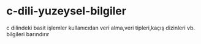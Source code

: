 # c-dili-yuzeysel-bilgiler
c dilindeki basit işlemler kullanıcıdan veri alma,veri tipleri,kaçış dizinleri vb. bilgileri barındırır
